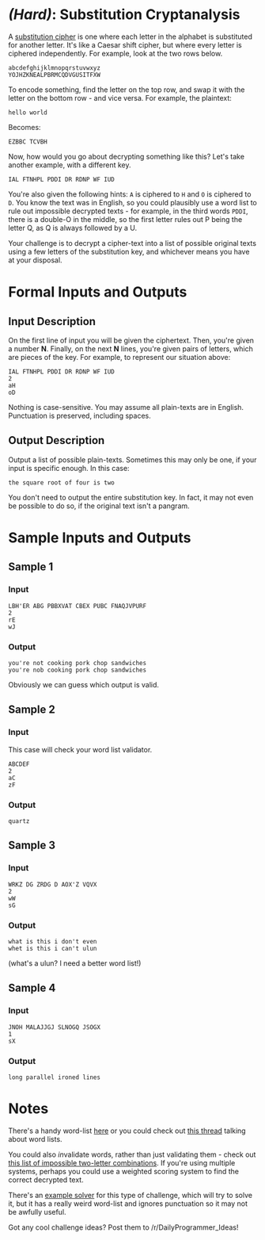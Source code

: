 # [](#HardIcon) _(Hard)_: Substitution Cryptanalysis

A [substitution cipher](https://en.wikipedia.org/?title=Substitution_cipher) is one where each letter in the alphabet is substituted for another letter. It's like a Caesar shift cipher, but where every letter is ciphered independently. For example, look at the two rows below.

    abcdefghijklmnopqrstuvwxyz
    YOJHZKNEALPBRMCQDVGUSITFXW

To encode something, find the letter on the top row, and swap it with the letter on the bottom row - and vice versa. For example, the plaintext:

    hello world

Becomes:

    EZBBC TCVBH

Now, how would you go about decrypting something like this? Let's take another example, with a different key.

    IAL FTNHPL PDDI DR RDNP WF IUD

You're also given the following hints: `A` is ciphered to `H` and `O` is ciphered to `D`. You know the text was in English, so you could plausibly use a word list to rule out impossible decrypted texts - for example, in the third words `PDDI`, there is a double-O in the middle, so the first letter rules out P being the letter Q, as Q is always followed by a U.

Your challenge is to decrypt a cipher-text into a list of possible original texts using a few letters of the substitution key, and whichever means you have at your disposal.

# Formal Inputs and Outputs

## Input Description

On the first line of input you will be given the ciphertext. Then, you're given a number **N**. Finally, on the next **N** lines, you're given pairs of letters, which are pieces of the key. For example, to represent our situation above:

    IAL FTNHPL PDDI DR RDNP WF IUD
    2
    aH
    oD

Nothing is case-sensitive. You may assume all plain-texts are in English. Punctuation is preserved, including spaces.

## Output Description

Output a list of possible plain-texts. Sometimes this may only be one, if your input is specific enough. In this case:

    the square root of four is two

You don't need to output the entire substitution key. In fact, it may not even be possible to do so, if the original text isn't a pangram.

# Sample Inputs and Outputs

## Sample 1

### Input

    LBH'ER ABG PBBXVAT CBEX PUBC FNAQJVPURF
    2
    rE
    wJ

### Output

    you're not cooking pork chop sandwiches
    you're nob cooking pork chop sandwiches

Obviously we can guess which output is valid.

## Sample 2

### Input

This case will check your word list validator.

    ABCDEF
    2
    aC
    zF

### Output

    quartz

## Sample 3

### Input

    WRKZ DG ZRDG D AOX'Z VQVX
    2
    wW
    sG

### Output

    what is this i don't even
    whet is this i can't ulun

(what's a ulun? I need a better word list!)

## Sample 4

### Input

    JNOH MALAJJGJ SLNOGQ JSOGX
    1
    sX

### Output

    long parallel ironed lines

# Notes

There's a handy word-list [here](https://gist.githubusercontent.com/Quackmatic/512736d51d84277594f2/raw/words) or you could check out [this thread](/r/dailyprogrammer/comments/2nluof/) talking about word lists.

You could also *in*validate words, rather than just validating them - check out [this list of impossible two-letter combinations](http://linguistics.stackexchange.com/questions/4082/impossible-bigrams-in-the-english-language). If you're using multiple systems, perhaps you could use a weighted scoring system to find the correct decrypted text.

There's an [example solver](http://quipqiup.com/) for this type of challenge, which will try to solve it, but it has a really weird word-list and ignores punctuation so it may not be awfully useful.

Got any cool challenge ideas? Post them to /r/DailyProgrammer_Ideas!